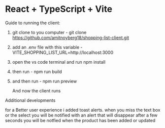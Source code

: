 # React + TypeScript + Vite


Guide to running the client:

1. git clone to you computer - git clone https://github.com/amitnoyberg18/shopping-list-client.git

2. add an .env file with this variable -
      VITE_SHOPPING_LIST_URL=http://localhost:3000

4. open the vs code terminal and run npm install
5. then run - npm run build
6. and then run - npm run preview

   And now the client runs


Additional developments

for a Better user experience i added toast alerts.
when you miss the text box or the select you will be notified with an alert that will disappear after a few seconds
you will be notfied when the product has been added or updated

